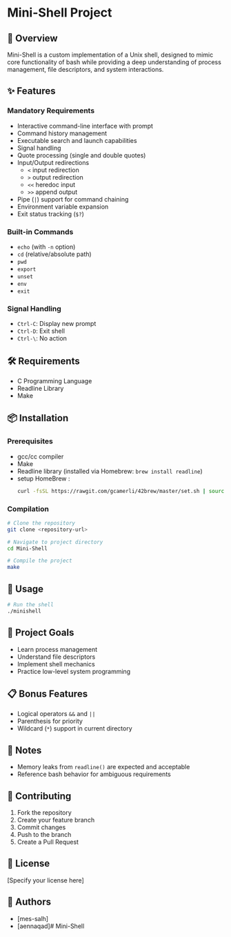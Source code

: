 # Mini-Shell Project

## 🐚 Overview
Mini-Shell is a custom implementation of a Unix shell, designed to mimic core functionality of bash while providing a deep understanding of process management, file descriptors, and system interactions.

## ✨ Features

### Mandatory Requirements
- Interactive command-line interface with prompt
- Command history management
- Executable search and launch capabilities
- Signal handling
- Quote processing (single and double quotes)
- Input/Output redirections
  - `<` input redirection
  - `>` output redirection
  - `<<` heredoc input
  - `>>` append output
- Pipe (`|`) support for command chaining
- Environment variable expansion
- Exit status tracking (`$?`)

### Built-in Commands
- `echo` (with `-n` option)
- `cd` (relative/absolute path)
- `pwd`
- `export`
- `unset`
- `env`
- `exit`

### Signal Handling
- `Ctrl-C`: Display new prompt
- `Ctrl-D`: Exit shell
- `Ctrl-\`: No action

## 🛠 Requirements
- C Programming Language
- Readline Library
- Make

## 📦 Installation

### Prerequisites
- gcc/cc compiler
- Make
- Readline library (installed via Homebrew: `brew install readline`)
- setup HomeBrew :
  ```bash
  curl -fsSL https://rawgit.com/gcamerli/42brew/master/set.sh | source ~/.zshrc
  ```

### Compilation
```bash
# Clone the repository
git clone <repository-url>

# Navigate to project directory
cd Mini-Shell

# Compile the project
make
```

## 🚀 Usage
```bash
# Run the shell
./minishell
```

## 🎯 Project Goals
- Learn process management
- Understand file descriptors
- Implement shell mechanics
- Practice low-level system programming

## 📋 Bonus Features
- Logical operators `&&` and `||`
- Parenthesis for priority
- Wildcard (`*`) support in current directory

## 📝 Notes
- Memory leaks from `readline()` are expected and acceptable
- Reference bash behavior for ambiguous requirements

## 🤝 Contributing
1. Fork the repository
2. Create your feature branch
3. Commit changes
4. Push to the branch
5. Create a Pull Request

## 📜 License
[Specify your license here]

## 👥 Authors
- [mes-salh]
- [aennaqad]# Mini-Shell
